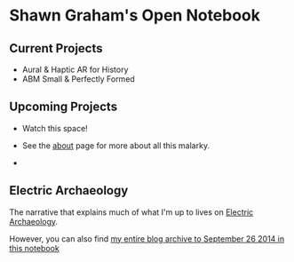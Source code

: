 # Shawn Graham's Open Notebook


## Current Projects

+ Aural & Haptic AR for History
+ ABM Small & Perfectly Formed


## Upcoming Projects

+ Watch this space!

+ See the [about](pages/about.md) page for more about all this malarky.
+ 
## Electric Archaeology

The narrative that explains much of what I'm up to lives on [Electric Archaeology](http://electricarchaeology.ca). 

However, you can also find [my entire blog archive to September 26 2014 in this notebook](pages/uploads/blogarchive/posts/contents.md)
